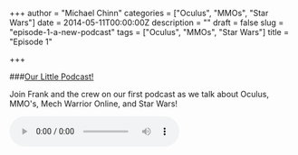 +++
author = "Michael Chinn"
categories = ["Oculus", "MMOs", "Star Wars"]
date = 2014-05-11T00:00:00Z
description = ""
draft = false
slug = "episode-1-a-new-podcast"
tags = ["Oculus", "MMOs", "Star Wars"]
title = "Episode 1"

+++

###[Our Little Podcast!](http://files.podcast.geeksinprogress.com/files/podcasts/1/sunshineAndFrankEp1.mp3)

Join Frank and the crew on our first podcast as we talk about Oculus, MMO's, Mech Warrior Online, and Star Wars! 

<audio controls>
  <source src="http://files.podcast.geeksinprogress.com/files/podcasts/1/sunshineAndFrankEp1.mp3" type="audio/mpeg">
</audio>